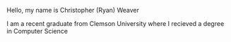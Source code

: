 Hello, my name is Christopher (Ryan) Weaver

I am a recent graduate from Clemson University where I recieved a degree in Computer Science


<!---
ryan-weaverr/ryan-weaverr is a ✨ special ✨ repository because its `README.md` (this file) appears on your GitHub profile.
You can click the Preview link to take a look at your changes.
--->
